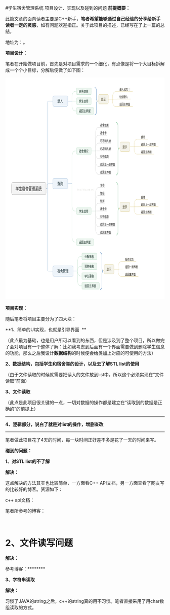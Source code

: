 #学生宿舍管理系统 项目设计、实现以及碰到的问题
**前提概要：**

此篇文章的面向读者主要是C++新手，**笔者希望能够通过自己经验的分享给新手读者一定的灵感**，如有问题欢迎指正。关于此项目的描述，已经写在了上一篇的总结，

地址为：。

 

 

**项目设计：**

笔者在开始做项目前，首先是对项目需求的一个细化，有点像是将一个大目标拆解成一个个小目标，分解后便做了如下图：

<img src="https://raw.githubusercontent.com/Double2hao/xujiajia_blog/main/img/1620.png" width="800" height="700" alt=""> 

 

**项目实现：**

随后笔者将项目主要分为了四大块：

**1、简单的UI实现，也就是引导界面  **

（此点最为基础，也是用户所可以看到的东西，但是涉及到了整个项目，所以做完了会对项目有一个整体了解：比如我考虑到后面有一个界面需要做到删除学生信息的功能，那么之后我设计**数据结构**的时候便会给类加上对应的可使用的方法）

 

**2、数据结构，包括学生和宿舍类的设计，以及去了解STL list的使用**

（由于文件读取的时候就需要把读入的文件放到list中，所以这个必须实现在“文件读取”前面）

 

**3、文件读取**

（此点是此项目很关键的一点，一切对数据的操作都是建立在“读取到的数据是正确的”的前提上）

** **

**4、逻辑部分，说白了就是对list的操作，增删查改**

** **

笔者做此项目花了4天的时间，每一块时间正好差不多是花了一天的时间来写。

 

 

**碰到的问题：**

**1、对STL list的不了解**

**解决：**

这点解决的方法其实也比较简单，一方面看C++ API文档，另一方面查看了网友写的比较好的博客。资源如下：

c++ api文档：

笔者所参考的博客：  

  





#  





#  2、文件读写问题



**解决：**

参考博客：********

 

**3、字符串读取**

**解决：**

习惯了JAVA的string之后，c++的string真的用不习惯。笔者直接采用了用char数组读取的方式。

 